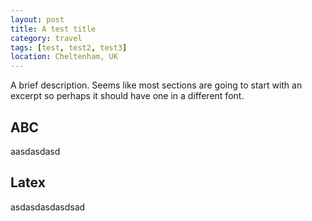 ```yaml
--- 
layout: post
title: A test title
category: travel
tags: [test, test2, test3]
location: Cheltenham, UK
---
```

A brief description. Seems like most sections are going to start with an excerpt so perhaps it should have one in a different font.

## ABC
aasdasdasd

## Latex
asdasdasdasdsad